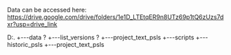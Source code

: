 Data can be accessed here: https://drive.google.com/drive/folders/1e1D_LTEtqER9n8UTz69p1tQ6zUzs7dxr?usp=drive_link


D:.
+---data
?   +---list_versions
?   +---project_text_psls
+---scripts
    +---historic_psls
    +---project_text_psls

            
